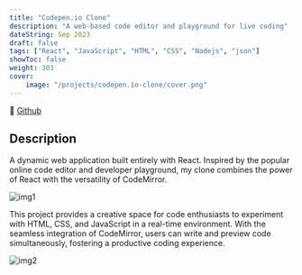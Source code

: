 ```yaml
---
title: "Codepen.io Clone"
description: "A web-based code editor and playground for live coding"
dateString: Sep 2023
draft: false
tags: ["React", "JavaScript", "HTML", "CSS", "Nodejs", "json"]
showToc: false
weight: 303
cover:
    image: "/projects/codepen.io-clone/cover.png"
---
```


🔗 [Github](https://github.com/Tanzeel159/codepen)

## Description

A dynamic web application built entirely with React. Inspired by the popular online code editor and developer playground, my clone combines the power of React with the versatility of CodeMirror.

![img1](/projects/codepen.io-clone/img-1.png)

This project provides a creative space for code enthusiasts to experiment with HTML, CSS, and JavaScript in a real-time environment. With the seamless integration of CodeMirror, users can write and preview code simultaneously, fostering a productive coding experience.

![img2](/projects/codepen.io-clone/img-2.png)